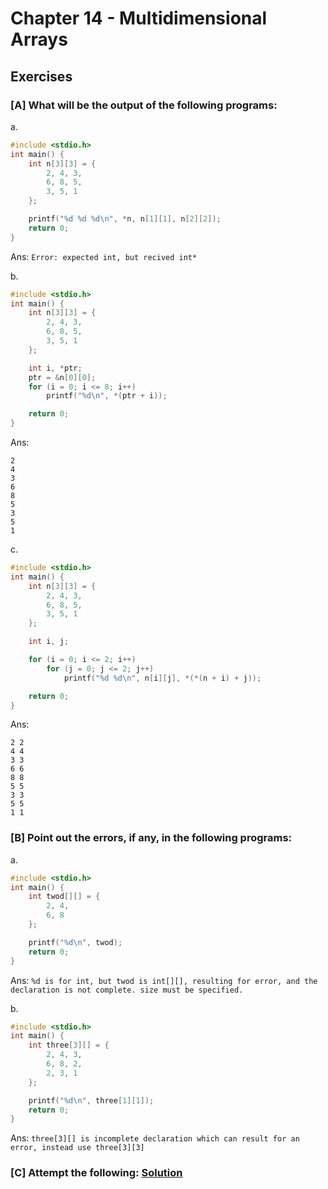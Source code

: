 # Chapter 14 - Multidimensional Arrays

## Exercises 

### [A] What will be the output of the following programs:
a. 
```c
#include <stdio.h>
int main() {
    int n[3][3] = {
        2, 4, 3,
        6, 8, 5,
        3, 5, 1
    };

    printf("%d %d %d\n", *n, n[1][1], n[2][2]);
    return 0;
}
```
Ans: `Error: expected int, but recived int*`

b. 
```c
#include <stdio.h>
int main() {
    int n[3][3] = {
        2, 4, 3,
        6, 8, 5,
        3, 5, 1
    };

    int i, *ptr;
    ptr = &n[0][0];
    for (i = 0; i <= 8; i++) 
        printf("%d\n", *(ptr + i));

    return 0;    
}
```
Ans:
```
2
4
3
6
8
5
3
5
1
```

c. 
```c
#include <stdio.h>
int main() {
    int n[3][3] = {
        2, 4, 3,
        6, 8, 5,
        3, 5, 1
    };

    int i, j;

    for (i = 0; i <= 2; i++) 
        for (j = 0; j <= 2; j++)
            printf("%d %d\n", n[i][j], *(*(n + i) + j));

    return 0;
}
```
Ans:
```
2 2
4 4
3 3
6 6
8 8
5 5
3 3
5 5
1 1
```

### [B] Point out the errors, if any, in the following programs:
a.
```c
#include <stdio.h>
int main() {
    int twod[][] = { 
        2, 4,
        6, 8
    };

    printf("%d\n", twod);
    return 0;
}
```
Ans: `%d is for int, but twod is int[][], resulting for error, and the declaration is not complete. size must be specified.`

b.
```c
#include <stdio.h>
int main() {
    int three[3][] = {
        2, 4, 3,
        6, 8, 2,
        2, 3, 1
    };

    printf("%d\n", three[1][1]);
    return 0;
}
```
Ans: `three[3][] is incomplete declaration which can result for an error, instead use three[3][3]`

### [C] Attempt the following: [Solution](./C/)
